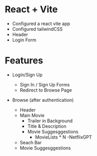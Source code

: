 # React + Vite

- Configured a react vite app
- Configured tailwindCSS
- Header
- Login Form

# Features
- Login/Sign Up
  - Sign In / Sign Up Forms
  - Redirect to Browse Page

- Browse (after authentication)
  - Header
  - Main Movie 
    - Trailer in Background 
    - Title & Description 
    - Movie Suggesggestions 
      - MovieLists * N
-NetflixGPT
  - Seach Bar
  - Movie Suggesggestions